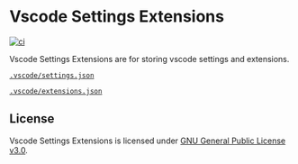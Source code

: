 # Vscode Settings Extensions
[![ci](https://github.com/ttiimmothy/vscode-settings-extensions/actions/workflows/ci.yml/badge.svg)](https://github.com/ttiimmothy/vscode-settings-extensions/actions/workflows/ci.yml)

Vscode Settings Extensions are for storing vscode settings and extensions.

[`.vscode/settings.json`](./.vscode/settings.json)

[`.vscode/extensions.json`](./.vscode/extensions.json)
<!-- [`.vscode/global.code-snippets`](./.vscode/global.code-snippets) -->

## License

Vscode Settings Extensions is licensed under [GNU General Public License v3.0](LICENSE).